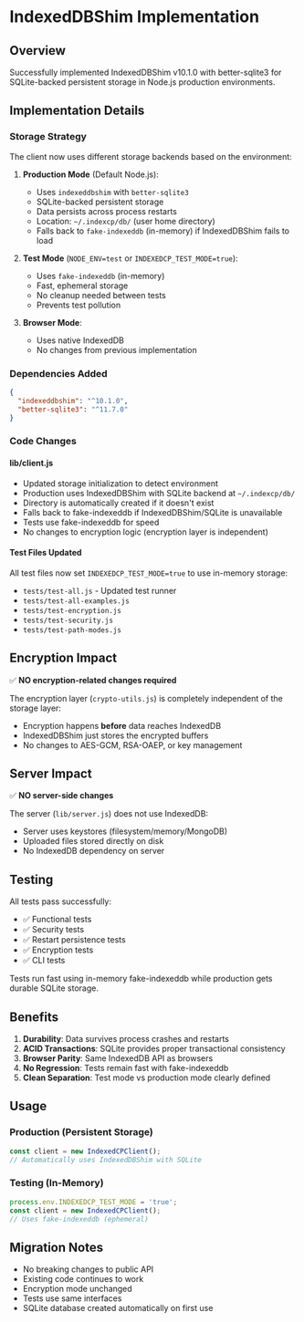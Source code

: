 # IndexedDBShim Implementation

## Overview
Successfully implemented IndexedDBShim v10.1.0 with better-sqlite3 for SQLite-backed persistent storage in Node.js production environments.

## Implementation Details

### Storage Strategy
The client now uses different storage backends based on the environment:

1. **Production Mode** (Default Node.js):
   - Uses `indexeddbshim` with `better-sqlite3`
   - SQLite-backed persistent storage
   - Data persists across process restarts
   - Location: `~/.indexcp/db/` (user home directory)
   - Falls back to `fake-indexeddb` (in-memory) if IndexedDBShim fails to load

2. **Test Mode** (`NODE_ENV=test` or `INDEXEDCP_TEST_MODE=true`):
   - Uses `fake-indexeddb` (in-memory)
   - Fast, ephemeral storage
   - No cleanup needed between tests
   - Prevents test pollution

3. **Browser Mode**:
   - Uses native IndexedDB
   - No changes from previous implementation

### Dependencies Added
```json
{
  "indexeddbshim": "^10.1.0",
  "better-sqlite3": "^11.7.0"
}
```

### Code Changes

#### lib/client.js
- Updated storage initialization to detect environment
- Production uses IndexedDBShim with SQLite backend at `~/.indexcp/db/`
- Directory is automatically created if it doesn't exist
- Falls back to fake-indexeddb if IndexedDBShim/SQLite is unavailable
- Tests use fake-indexeddb for speed
- No changes to encryption logic (encryption layer is independent)

#### Test Files Updated
All test files now set `INDEXEDCP_TEST_MODE=true` to use in-memory storage:
- `tests/test-all.js` - Updated test runner
- `tests/test-all-examples.js`
- `tests/test-encryption.js`
- `tests/test-security.js`
- `tests/test-path-modes.js`

## Encryption Impact

✅ **NO encryption-related changes required**

The encryption layer (`crypto-utils.js`) is completely independent of the storage layer:
- Encryption happens **before** data reaches IndexedDB
- IndexedDBShim just stores the encrypted buffers
- No changes to AES-GCM, RSA-OAEP, or key management

## Server Impact

✅ **NO server-side changes**

The server (`lib/server.js`) does not use IndexedDB:
- Server uses keystores (filesystem/memory/MongoDB)
- Uploaded files stored directly on disk
- No IndexedDB dependency on server

## Testing

All tests pass successfully:
- ✅ Functional tests
- ✅ Security tests  
- ✅ Restart persistence tests
- ✅ Encryption tests
- ✅ CLI tests

Tests run fast using in-memory fake-indexeddb while production gets durable SQLite storage.

## Benefits

1. **Durability**: Data survives process crashes and restarts
2. **ACID Transactions**: SQLite provides proper transactional consistency
3. **Browser Parity**: Same IndexedDB API as browsers
4. **No Regression**: Tests remain fast with fake-indexeddb
5. **Clean Separation**: Test mode vs production mode clearly defined

## Usage

### Production (Persistent Storage)
```javascript
const client = new IndexedCPClient();
// Automatically uses IndexedDBShim with SQLite
```

### Testing (In-Memory)
```javascript
process.env.INDEXEDCP_TEST_MODE = 'true';
const client = new IndexedCPClient();
// Uses fake-indexeddb (ephemeral)
```

## Migration Notes

- No breaking changes to public API
- Existing code continues to work
- Encryption mode unchanged
- Tests use same interfaces
- SQLite database created automatically on first use
